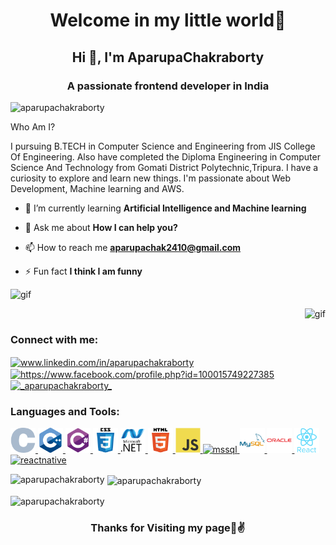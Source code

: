 <h1 align="center">Welcome in my little world💖</h1>
<h2 align="center">Hi 👋, I'm AparupaChakraborty</h2>
<h3 align="center">A passionate frontend developer in India</h3>

<p align="left"> <img src="https://komarev.com/ghpvc/?username=aparupachakraborty&label=Profile%20views&color=0e75b6&style=flat" alt="aparupachakraborty" /> </p>
 Who Am I?

I pursuing B.TECH  in Computer Science and Engineering from JIS College Of Engineering. Also have completed the Diploma Engineering in Computer Science And Technology from Gomati District Polytechnic,Tripura. I have a curiosity to explore and learn new things. I'm passionate about Web Development, Machine learning and AWS. 


- 🌱 I’m currently learning **Artificial Intelligence and Machine learning**

- 💬 Ask me about **How I can help you?**

- 📫 How to reach me **aparupachak2410@gmail.com**

- ⚡ Fun fact **I think I am funny**
<p align="left"> <img src="https://media.giphy.com/media/3bu85lsWhBTlWcOMN6/giphy.gif" alt="gif" /></p>
 <p align="Right"><img src="https://media.giphy.com/media/L1R1tvI9svkIWwpVYr/giphy.gif" alt="gif" /> </p>

<h3 align="left">Connect with me:</h3>
<p align="left">
<a href="https://linkedin.com/in/www.linkedin.com/in/aparupachakraborty" target="blank"><img align="center" src="https://cdn.jsdelivr.net/npm/simple-icons@3.0.1/icons/linkedin.svg" alt="www.linkedin.com/in/aparupachakraborty" height="30" width="40" /></a>
<a href="https://fb.com/https://www.facebook.com/profile.php?id=100015749227385" target="blank"><img align="center" src="https://cdn.jsdelivr.net/npm/simple-icons@3.0.1/icons/facebook.svg" alt="https://www.facebook.com/profile.php?id=100015749227385" height="30" width="40" /></a>
<a href="https://instagram.com/_aparupachakraborty_" target="blank"><img align="center" src="https://cdn.jsdelivr.net/npm/simple-icons@3.0.1/icons/instagram.svg" alt="_aparupachakraborty_" height="30" width="40" /></a>
</p>

<h3 align="left">Languages and Tools:</h3>
<p align="left"> <a href="https://www.cprogramming.com/" target="_blank"> <img src="https://raw.githubusercontent.com/devicons/devicon/master/icons/c/c-original.svg" alt="c" width="40" height="40"/> </a> <a href="https://www.w3schools.com/cpp/" target="_blank"> <img src="https://raw.githubusercontent.com/devicons/devicon/master/icons/cplusplus/cplusplus-original.svg" alt="cplusplus" width="40" height="40"/> </a> <a href="https://www.w3schools.com/cs/" target="_blank"> <img src="https://raw.githubusercontent.com/devicons/devicon/master/icons/csharp/csharp-original.svg" alt="csharp" width="40" height="40"/> </a> <a href="https://www.w3schools.com/css/" target="_blank"> <img src="https://raw.githubusercontent.com/devicons/devicon/master/icons/css3/css3-original-wordmark.svg" alt="css3" width="40" height="40"/> </a> <a href="https://dotnet.microsoft.com/" target="_blank"> <img src="https://raw.githubusercontent.com/devicons/devicon/master/icons/dot-net/dot-net-original-wordmark.svg" alt="dotnet" width="40" height="40"/> </a> <a href="https://www.w3.org/html/" target="_blank"> <img src="https://raw.githubusercontent.com/devicons/devicon/master/icons/html5/html5-original-wordmark.svg" alt="html5" width="40" height="40"/> </a> <a href="https://developer.mozilla.org/en-US/docs/Web/JavaScript" target="_blank"> <img src="https://raw.githubusercontent.com/devicons/devicon/master/icons/javascript/javascript-original.svg" alt="javascript" width="40" height="40"/> </a> <a href="https://www.microsoft.com/en-us/sql-server" target="_blank"> <img src="https://cdn.worldvectorlogo.com/logos/microsoft-sql-server.svg" alt="mssql" width="40" height="40"/> </a> <a href="https://www.mysql.com/" target="_blank"> <img src="https://raw.githubusercontent.com/devicons/devicon/master/icons/mysql/mysql-original-wordmark.svg" alt="mysql" width="40" height="40"/> </a> <a href="https://www.oracle.com/" target="_blank"> <img src="https://raw.githubusercontent.com/devicons/devicon/master/icons/oracle/oracle-original.svg" alt="oracle" width="40" height="40"/> </a> <a href="https://reactjs.org/" target="_blank"> <img src="https://raw.githubusercontent.com/devicons/devicon/master/icons/react/react-original-wordmark.svg" alt="react" width="40" height="40"/> </a> <a href="https://reactnative.dev/" target="_blank"> <img src="https://reactnative.dev/img/header_logo.svg" alt="reactnative" width="40" height="40"/> </a> </p>

<p><img align="left" src="https://github-readme-stats.vercel.app/api/top-langs?username=aparupachakraborty&show_icons=true&locale=en&layout=compact" alt="aparupachakraborty" /></p>

<p>&nbsp;<img align="center" src="https://github-readme-stats.vercel.app/api?username=aparupachakraborty&show_icons=true&locale=en" alt="aparupachakraborty" /></p>

<p><img align="center" src="https://github-readme-streak-stats.herokuapp.com/?user=aparupachakraborty&" alt="aparupachakraborty" /></p>
<h3 align="center">Thanks for Visiting my page💖✌</h3>
